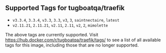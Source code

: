 ## Supported Tags for tugboatqa/traefik

* `v3.3.4`, `3.3.4`, `v3.3`, `3.3`, `v3`, `3`, `saintnectaire`, `latest`
* `v2.11.21`, `2.11.21`, `v2.11`, `2.11`, `v2`, `2`, `mimolette`

The above tags are currently supported. Visit https://hub.docker.com/r/tugboatqa/traefik/tags/ to see a list of all available tags for this image, including those that are no longer supported.
